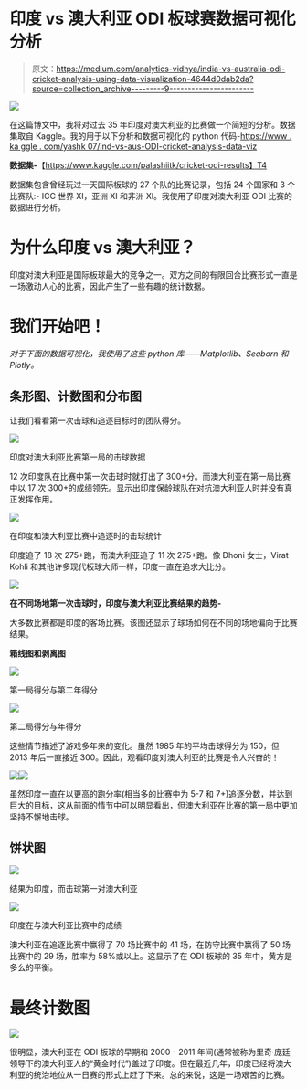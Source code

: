 # 印度 vs 澳大利亚 ODI 板球赛数据可视化分析

> 原文：<https://medium.com/analytics-vidhya/india-vs-australia-odi-cricket-analysis-using-data-visualization-4644d0dab2da?source=collection_archive---------9----------------------->

![](img/e64fb113ec9fbd4538c8829b5400217c.png)

在这篇博文中，我将对过去 35 年印度对澳大利亚的比赛做一个简短的分析。数据集取自 Kaggle。我的用于以下分析和数据可视化的 python 代码-[https://www . ka ggle . com/yashk 07/ind-vs-aus-ODI-cricket-analysis-data-viz](https://www.kaggle.com/yashk07/ind-vs-aus-odi-cricket-analysis-data-viz)

**数据集-**【https://www.kaggle.com/palashiitk/cricket-odi-results】T4

数据集包含曾经玩过一天国际板球的 27 个队的比赛记录，包括 24 个国家和 3 个比赛队:- ICC 世界 XI，亚洲 XI 和非洲 XI。我使用了印度对澳大利亚 ODI 比赛的数据进行分析。

# **为什么印度 vs 澳大利亚？**

印度对澳大利亚是国际板球最大的竞争之一。双方之间的有限回合比赛形式一直是一场激动人心的比赛，因此产生了一些有趣的统计数据。

# 我们开始吧！

*对于下面的数据可视化，我使用了这些 python 库——Matplotlib、Seaborn 和 Plotly。*

## 条形图、计数图和分布图

让我们看看第一次击球和追逐目标时的团队得分。

![](img/9f5f5425ce09bcc5a4d6e3aff0773b1e.png)

印度对澳大利亚比赛第一局的击球数据

12 次印度队在比赛中第一次击球时就打出了 300+分。而澳大利亚在第一局比赛中以 17 次 300+的成绩领先。显示出印度保龄球队在对抗澳大利亚人时并没有真正发挥作用。

![](img/2fd1ccd6dc5273147b0e962a2f50c9e4.png)

在印度和澳大利亚比赛中追逐时的击球统计

印度追了 18 次 275+跑，而澳大利亚追了 11 次 275+跑。像 Dhoni 女士，Virat Kohli 和其他许多现代板球大师一样，印度一直在追求大比分。

![](img/a67437b37456e781bf53abfecf5a2aa8.png)

**在不同场地第一次击球时，印度与澳大利亚比赛结果的趋势-**

大多数比赛都是印度的客场比赛。该图还显示了球场如何在不同的场地偏向于比赛结果。

**箱线图和剥离图**

![](img/809712c2c94a793f2cd8f649db2b808d.png)

第一局得分与第二年得分

![](img/62abc0b231c05202c663bfc57a1da97d.png)

第二局得分与年得分

这些情节描述了游戏多年来的变化。虽然 1985 年的平均击球得分为 150，但 2013 年后一直接近 300。因此，观看印度对澳大利亚的比赛是令人兴奋的！

![](img/d662499f28333766ec26b5c43dbc4cae.png)![](img/3e48519728d642209a47fabbb42ec0be.png)

虽然印度一直在以更高的跑分率(相当多的比赛中为 5-7 和 7+)追逐分数，并达到巨大的目标，这从前面的情节中可以明显看出，但澳大利亚在比赛的第一局中更加坚持不懈地击球。

## 饼状图

![](img/873024bb348cbaff934d4ef0cfbb2797.png)

结果为印度，而击球第一对澳大利亚

![](img/1f54f9f744c336aaabed9382fe3dafb0.png)

印度在与澳大利亚比赛中的成绩

澳大利亚在追逐比赛中赢得了 70 场比赛中的 41 场，在防守比赛中赢得了 50 场比赛中的 29 场，胜率为 58%或以上。这显示了在 ODI 板球的 35 年中，黄方是多么的平衡。

# 最终计数图

![](img/4e382b0cae0253e8c3643f8e2577dd3d.png)

很明显，澳大利亚在 ODI 板球的早期和 2000 - 2011 年间(通常被称为里奇·庞廷领导下的澳大利亚人的“黄金时代”)盖过了印度。但在最近几年，印度已经将澳大利亚的统治地位从一日赛的形式上赶了下来。总的来说，这是一场艰苦的比赛。